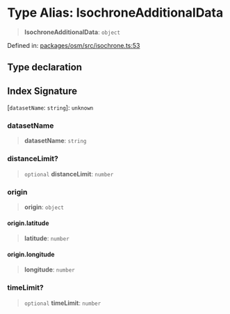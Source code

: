 # Type Alias: IsochroneAdditionalData

> **IsochroneAdditionalData**: `object`

Defined in: [packages/osm/src/isochrone.ts:53](https://github.com/GeoDaCenter/openassistant/blob/2c7e2a603db0fcbd6603996e5ea15006191c5f7f/packages/osm/src/isochrone.ts#L53)

## Type declaration

## Index Signature

\[`datasetName`: `string`\]: `unknown`

### datasetName

> **datasetName**: `string`

### distanceLimit?

> `optional` **distanceLimit**: `number`

### origin

> **origin**: `object`

#### origin.latitude

> **latitude**: `number`

#### origin.longitude

> **longitude**: `number`

### timeLimit?

> `optional` **timeLimit**: `number`
